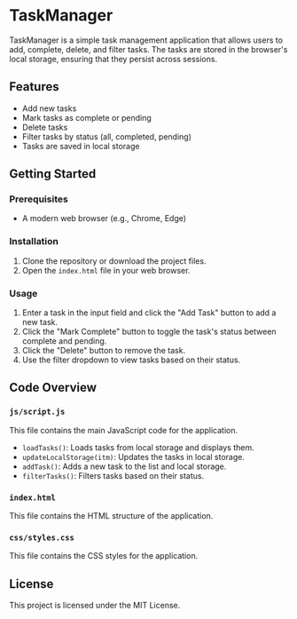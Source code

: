 # TaskManager

TaskManager is a simple task management application that allows users to add, complete, delete, and filter tasks. The tasks are stored in the browser's local storage, ensuring that they persist across sessions.

## Features

- Add new tasks
- Mark tasks as complete or pending
- Delete tasks
- Filter tasks by status (all, completed, pending)
- Tasks are saved in local storage

## Getting Started

### Prerequisites

- A modern web browser (e.g., Chrome, Edge)

### Installation

1. Clone the repository or download the project files.
2. Open the `index.html` file in your web browser.

### Usage

1. Enter a task in the input field and click the "Add Task" button to add a new task.
2. Click the "Mark Complete" button to toggle the task's status between complete and pending.
3. Click the "Delete" button to remove the task.
4. Use the filter dropdown to view tasks based on their status.

## Code Overview

### `js/script.js`

This file contains the main JavaScript code for the application.

- `loadTasks()`: Loads tasks from local storage and displays them.
- `updateLocalStorage(itm)`: Updates the tasks in local storage.
- `addTask()`: Adds a new task to the list and local storage.
- `filterTasks()`: Filters tasks based on their status.

### `index.html`

This file contains the HTML structure of the application.

### `css/styles.css`

This file contains the CSS styles for the application.

## License

This project is licensed under the MIT License.